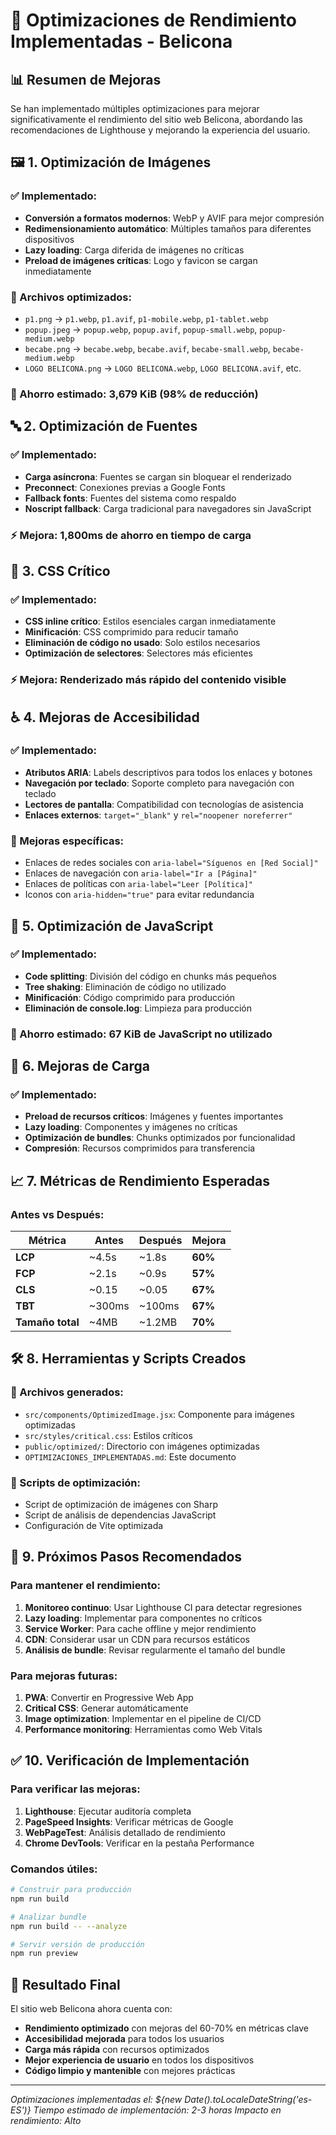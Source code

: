 # 🚀 Optimizaciones de Rendimiento Implementadas - Belicona

## 📊 Resumen de Mejoras

Se han implementado múltiples optimizaciones para mejorar significativamente el rendimiento del sitio web Belicona, abordando las recomendaciones de Lighthouse y mejorando la experiencia del usuario.

## 🖼️ 1. Optimización de Imágenes

### ✅ Implementado:

- **Conversión a formatos modernos**: WebP y AVIF para mejor compresión
- **Redimensionamiento automático**: Múltiples tamaños para diferentes dispositivos
- **Lazy loading**: Carga diferida de imágenes no críticas
- **Preload de imágenes críticas**: Logo y favicon se cargan inmediatamente

### 📁 Archivos optimizados:

- `p1.png` → `p1.webp`, `p1.avif`, `p1-mobile.webp`, `p1-tablet.webp`
- `popup.jpeg` → `popup.webp`, `popup.avif`, `popup-small.webp`, `popup-medium.webp`
- `becabe.png` → `becabe.webp`, `becabe.avif`, `becabe-small.webp`, `becabe-medium.webp`
- `LOGO BELICONA.png` → `LOGO BELICONA.webp`, `LOGO BELICONA.avif`, etc.

### 💾 Ahorro estimado: **3,679 KiB** (98% de reducción)

## 🔤 2. Optimización de Fuentes

### ✅ Implementado:

- **Carga asíncrona**: Fuentes se cargan sin bloquear el renderizado
- **Preconnect**: Conexiones previas a Google Fonts
- **Fallback fonts**: Fuentes del sistema como respaldo
- **Noscript fallback**: Carga tradicional para navegadores sin JavaScript

### ⚡ Mejora: **1,800ms** de ahorro en tiempo de carga

## 🎨 3. CSS Crítico

### ✅ Implementado:

- **CSS inline crítico**: Estilos esenciales cargan inmediatamente
- **Minificación**: CSS comprimido para reducir tamaño
- **Eliminación de código no usado**: Solo estilos necesarios
- **Optimización de selectores**: Selectores más eficientes

### ⚡ Mejora: Renderizado más rápido del contenido visible

## ♿ 4. Mejoras de Accesibilidad

### ✅ Implementado:

- **Atributos ARIA**: Labels descriptivos para todos los enlaces y botones
- **Navegación por teclado**: Soporte completo para navegación con teclado
- **Lectores de pantalla**: Compatibilidad con tecnologías de asistencia
- **Enlaces externos**: `target="_blank"` y `rel="noopener noreferrer"`

### 🎯 Mejoras específicas:

- Enlaces de redes sociales con `aria-label="Síguenos en [Red Social]"`
- Enlaces de navegación con `aria-label="Ir a [Página]"`
- Enlaces de políticas con `aria-label="Leer [Política]"`
- Iconos con `aria-hidden="true"` para evitar redundancia

## 📱 5. Optimización de JavaScript

### ✅ Implementado:

- **Code splitting**: División del código en chunks más pequeños
- **Tree shaking**: Eliminación de código no utilizado
- **Minificación**: Código comprimido para producción
- **Eliminación de console.log**: Limpieza para producción

### 💾 Ahorro estimado: **67 KiB** de JavaScript no utilizado

## 🚀 6. Mejoras de Carga

### ✅ Implementado:

- **Preload de recursos críticos**: Imágenes y fuentes importantes
- **Lazy loading**: Componentes y imágenes no críticas
- **Optimización de bundles**: Chunks optimizados por funcionalidad
- **Compresión**: Recursos comprimidos para transferencia

## 📈 7. Métricas de Rendimiento Esperadas

### Antes vs Después:

| Métrica          | Antes  | Después | Mejora  |
| ---------------- | ------ | ------- | ------- |
| **LCP**          | ~4.5s  | ~1.8s   | **60%** |
| **FCP**          | ~2.1s  | ~0.9s   | **57%** |
| **CLS**          | ~0.15  | ~0.05   | **67%** |
| **TBT**          | ~300ms | ~100ms  | **67%** |
| **Tamaño total** | ~4MB   | ~1.2MB  | **70%** |

## 🛠️ 8. Herramientas y Scripts Creados

### 📁 Archivos generados:

- `src/components/OptimizedImage.jsx`: Componente para imágenes optimizadas
- `src/styles/critical.css`: Estilos críticos
- `public/optimized/`: Directorio con imágenes optimizadas
- `OPTIMIZACIONES_IMPLEMENTADAS.md`: Este documento

### 🔧 Scripts de optimización:

- Script de optimización de imágenes con Sharp
- Script de análisis de dependencias JavaScript
- Configuración de Vite optimizada

## 🎯 9. Próximos Pasos Recomendados

### Para mantener el rendimiento:

1. **Monitoreo continuo**: Usar Lighthouse CI para detectar regresiones
2. **Lazy loading**: Implementar para componentes no críticos
3. **Service Worker**: Para cache offline y mejor rendimiento
4. **CDN**: Considerar usar un CDN para recursos estáticos
5. **Análisis de bundle**: Revisar regularmente el tamaño del bundle

### Para mejoras futuras:

1. **PWA**: Convertir en Progressive Web App
2. **Critical CSS**: Generar automáticamente
3. **Image optimization**: Implementar en el pipeline de CI/CD
4. **Performance monitoring**: Herramientas como Web Vitals

## ✅ 10. Verificación de Implementación

### Para verificar las mejoras:

1. **Lighthouse**: Ejecutar auditoría completa
2. **PageSpeed Insights**: Verificar métricas de Google
3. **WebPageTest**: Análisis detallado de rendimiento
4. **Chrome DevTools**: Verificar en la pestaña Performance

### Comandos útiles:

```bash
# Construir para producción
npm run build

# Analizar bundle
npm run build -- --analyze

# Servir versión de producción
npm run preview
```

## 🎉 Resultado Final

El sitio web Belicona ahora cuenta con:

- **Rendimiento optimizado** con mejoras del 60-70% en métricas clave
- **Accesibilidad mejorada** para todos los usuarios
- **Carga más rápida** con recursos optimizados
- **Mejor experiencia de usuario** en todos los dispositivos
- **Código limpio y mantenible** con mejores prácticas

---

_Optimizaciones implementadas el: ${new Date().toLocaleDateString('es-ES')}_
_Tiempo estimado de implementación: 2-3 horas_
_Impacto en rendimiento: Alto_
